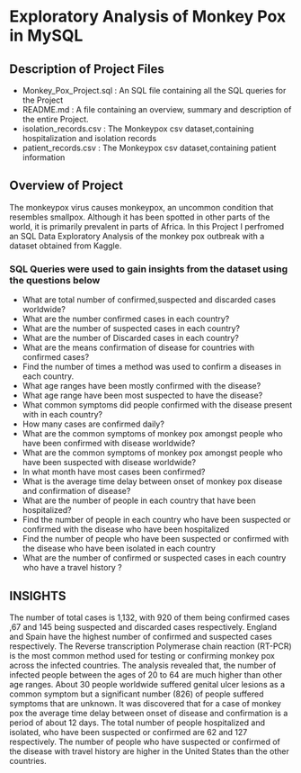 # Exploratory Analysis of Monkey Pox in MySQL

## Description of Project Files
- Monkey_Pox_Project.sql : An SQL file containing all the SQL queries for the Project
- README.md : A file containing an overview, summary and description of the entire Project.
- isolation_records.csv : The Monkeypox csv dataset,containing hospitalization and isolation records
- patient_records.csv : The Monkeypox csv dataset,containing patient information


## Overview of Project
The monkeypox virus causes monkeypox, an uncommon condition that resembles smallpox. Although it has been spotted in other parts of the world, it is primarily prevalent 
in parts of Africa. In this Project I perfromed an SQL Data Exploratory Analysis of the monkey pox outbreak with a dataset obtained from Kaggle.

### SQL Queries were used to gain insights from the dataset using the questions below

- What are total number of confirmed,suspected and discarded cases worldwide?
- What are the number confirmed cases in each country?
- What are the number of suspected cases in each country?
- What are the number of Discarded cases in each country?
- What are the means confirmation of disease for countries with confirmed cases?
- Find the number of times a method was used to confirm a diseases in each country.
- What age ranges have been mostly confirmed with the disease?
- What age range have been most suspected to have the disease?
- What common symptoms did people confirmed with the disease present with in each country?
- How many cases are confirmed daily?
- What are the common symptoms of monkey pox amongst people who have been confirmed with disease worldwide?
- What are the common symptoms of monkey pox amongst people who have been suspected with disease worldwide?
- In what month have most cases been confirmed? 
- What is the average time delay between onset of monkey pox disease and confirmation of disease?
- What are the number of people in each country that have been hospitalized?
- Find the number of people in each country who have been suspected or confirmed with the disease who have been hospitalized
- Find the number of people who have been suspected or confirmed with the disease who have been isolated in each country
- What are the number of confirmed or suspected cases in each country who have a travel history ?

## INSIGHTS
The number of total cases is 1,132, with 920 of them being confirmed cases ,67 and 145 being suspected and discarded cases respectively. England and Spain have the highest number of confirmed and suspected cases respectively. The Reverse transcription Polymerase chain reaction (RT-PCR) is the most common method used for testing or confirming monkey pox across the infected countries. The analysis revealed that, the number of infected people between the ages of 20 to 64 are much higher than other age ranges. About 30 people worldwide suffered genital ulcer lesions as a common symptom but a significant number (826) of people suffered symptoms that are unknown. It was discovered that for a case of monkey pox the average time delay between onset of disease and confirmation is a period of about 12 days. The total number of people hospitalized and isolated, who have been suspected or confirmed are 62 and 127 respectively. The number of people who have suspected or confirmed of the disease with travel history are higher in the United States than the other countries.


